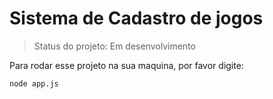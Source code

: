 <h1>Sistema de Cadastro de jogos</h1>

> Status do projeto: Em desenvolvimento

Para rodar esse projeto na sua maquina, por favor digite:

```
node app.js
``` 
